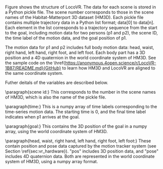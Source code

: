Figure shows the structure of LocoVR. The data for each scene is stored in a Python pickle file. The scene number corresponds to those in the scene names of the Habitat-Matterport 3D dataset (HM3D). Each pickle file contains multiple trajectory data in a Python list format; data[0] to data[n]. Each element in the list corresponds to a trajectory sequence from the start to the goal, including motion data for two persons (p1 and p2), the scene ID, the time label of the motion data, and the goal position of p1.

The motion data for p1 and p2 includes full body motion data: head, waist, right hand, left hand, right foot, and left foot. Each body part has a 3D position and a 4D quaternion in the world coordinate system of HM3D. See the sample code on the \href{https://anonymous.4open.science/r/LocoVR-1B87/README.md}{GitHub} to learn how HM3D and LocoVR are aligned to the same coordinate system. 

Futher deitals of the variables are described below.

\paragraph{scene id:}
This corresponds to the number in the scene names of HM3D, which is also the name of the pickle file.

\paragraph{time:}
This is a numpy array of time labels corresponding to the time-series motion data. The starting time is 0, and the final time label indicates when p1 arrives at the goal.

\paragraph{goal:}
This contains the 3D position of the goal in a numpy array, using the world coordinate system of HM3D.

\paragraph{head, waist, right hand, left hand, right foot, left foot:}
These contain position and pose data captured by the motion tracker system (see Section \ref{sec:vr_hardware}). "pos" includes 3D position data, and "pose" includes 4D quaternion data. Both are represented in the world coordinate system of HM3D, using a numpy array format.
